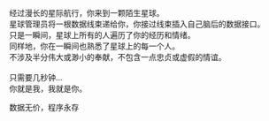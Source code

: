 经过漫长的星际航行，你来到一颗陌生星球。<br />
星球管理员将一根数据线束递给你，你接过线束插入自己脑后的数据接口。<br />
只是一瞬间，星球上所有的人遍历了你的经历和情绪。<br />
同样地，你在一瞬间也熟悉了星球上的每一个人。<br />
不涉及半分伟大或渺小的奉献，不包含一点忠贞或虚假的情谊。<br /><br />
只需要几秒钟...<br />
你就是我，我就是你。<br />

数据无价，程序永存 
